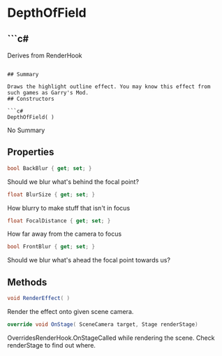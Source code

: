 # DepthOfField

## ```c#
Derives from RenderHook
```

## Summary

Draws the highlight outline effect. You may know this effect from
such games as Garry's Mod.
## Constructors

```c#
DepthOfField( ) 
```
No Summary
## Properties

```c#
bool BackBlur { get; set; } 
```
Should we blur what's behind the focal point?
```c#
float BlurSize { get; set; } 
```
How blurry to make stuff that isn't in focus
```c#
float FocalDistance { get; set; } 
```
How far away from the camera to focus
```c#
bool FrontBlur { get; set; } 
```
Should we blur what's ahead the focal point towards us?
## Methods

```c#
void RenderEffect( ) 
```
Render the effect onto given scene camera.
```c#
override void OnStage( SceneCamera target, Stage renderStage) 
```
OverridesRenderHook.OnStageCalled while rendering the scene. Check renderStage to find out where.
